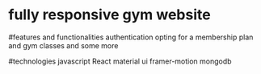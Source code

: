 # fully responsive gym website

#features and functionalities
authentication
opting for a membership plan and gym classes 
and some more 


#technologies
javascript React
material ui 
framer-motion
mongodb


